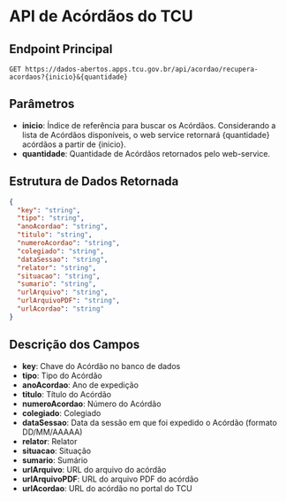 # API de Acórdãos do TCU

## Endpoint Principal
```
GET https://dados-abertos.apps.tcu.gov.br/api/acordao/recupera-acordaos?{inicio}&{quantidade}
```

## Parâmetros
- **inicio**: Índice de referência para buscar os Acórdãos. Considerando a lista de Acórdãos disponíveis, o web service retornará {quantidade} acórdãos a partir de {inicio}.
- **quantidade**: Quantidade de Acórdãos retornados pelo web-service.

## Estrutura de Dados Retornada
```json
{
  "key": "string",
  "tipo": "string",
  "anoAcordao": "string",
  "titulo": "string",
  "numeroAcordao": "string",
  "colegiado": "string",
  "dataSessao": "string",
  "relator": "string",
  "situacao": "string",
  "sumario": "string",
  "urlArquivo": "string",
  "urlArquivoPDF": "string",
  "urlAcordao": "string"
}
```

## Descrição dos Campos
- **key**: Chave do Acórdão no banco de dados
- **tipo**: Tipo do Acórdão
- **anoAcordao**: Ano de expedição
- **titulo**: Título do Acórdão
- **numeroAcordao**: Número do Acórdão
- **colegiado**: Colegiado
- **dataSessao**: Data da sessão em que foi expedido o Acórdão (formato DD/MM/AAAAA)
- **relator**: Relator
- **situacao**: Situação
- **sumario**: Sumário
- **urlArquivo**: URL do arquivo do acórdão
- **urlArquivoPDF**: URL do arquivo PDF do acórdão
- **urlAcordao**: URL do acórdão no portal do TCU
